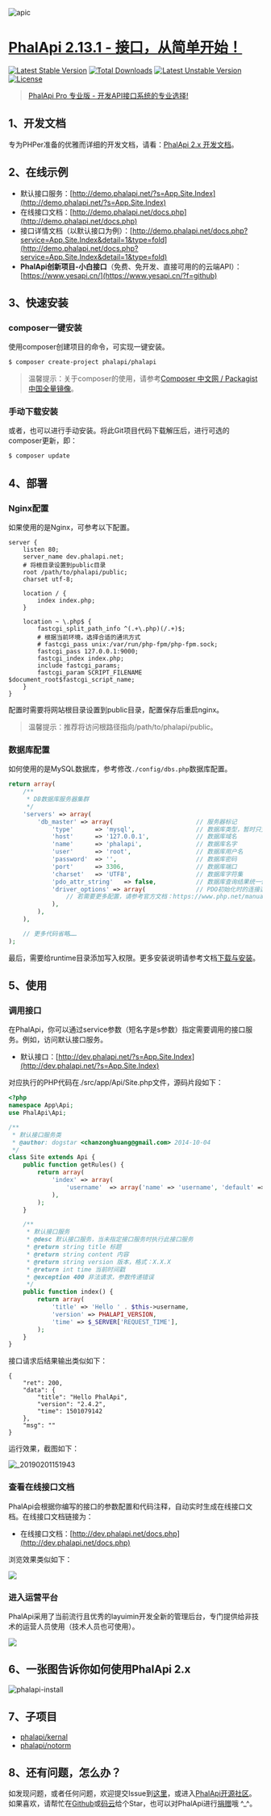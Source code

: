 ![apic](http://cdn7.okayapi.com/yesyesapi_20190709223344_8aadbcfdbfa297a193012c0dada32a58.jpeg)  

# [PhalApi 2.13.1 - 接口，从简单开始！](https://www.phalapi.net/) 

[![Latest Stable Version](https://poser.pugx.org/phalapi/phalapi/v/stable)](https://packagist.org/packages/phalapi/phalapi)
[![Total Downloads](https://poser.pugx.org/phalapi/phalapi/downloads)](https://packagist.org/packages/phalapi/phalapi)
[![Latest Unstable Version](https://poser.pugx.org/phalapi/phalapi/v/unstable)](https://packagist.org/packages/phalapi/phalapi)
[![License](https://poser.pugx.org/phalapi/phalapi/license)](https://packagist.org/packages/phalapi/phalapi)

> [PhalApi Pro 专业版 - 开发API接口系统的专业选择!](http://pro.yesapi.cn/)
 
## 1、开发文档
专为PHPer准备的优雅而详细的开发文档，请看：[PhalApi 2.x 开发文档](http://docs.phalapi.net/#/v2.0/)。  

## 2、在线示例
 + 默认接口服务：[http://demo.phalapi.net/?s=App.Site.Index](http://demo.phalapi.net/?s=App.Site.Index)
 + 在线接口文档：[http://demo.phalapi.net/docs.php](http://demo.phalapi.net/docs.php)
 + 接口详情文档（以默认接口为例）：[http://demo.phalapi.net/docs.php?service=App.Site.Index&detail=1&type=fold](http://demo.phalapi.net/docs.php?service=App.Site.Index&detail=1&type=fold)
 + **PhalApi创新项目-小白接口**（免费、免开发、直接可用的的云端API）：[https://www.yesapi.cn/](https://www.yesapi.cn/?f=github)
 
## 3、快速安装

### composer一键安装

使用composer创建项目的命令，可实现一键安装。

```bash
$ composer create-project phalapi/phalapi
```
> 温馨提示：关于composer的使用，请参考[Composer 中文网 / Packagist 中国全量镜像](http://www.phpcomposer.com/)。

### 手动下载安装

或者，也可以进行手动安装。将此Git项目代码下载解压后，进行可选的composer更新，即：  
```bash
$ composer update
```

## 4、部署

### Nginx配置
如果使用的是Nginx，可参考以下配置。  
```
server {
    listen 80;
    server_name dev.phalapi.net;
    # 将根目录设置到public目录
    root /path/to/phalapi/public;
    charset utf-8;

    location / {
        index index.php;
    }

    location ~ \.php$ {
        fastcgi_split_path_info ^(.+\.php)(/.+)$;
        # 根据当前环境，选择合适的通讯方式
        # fastcgi_pass unix:/var/run/php-fpm/php-fpm.sock;
        fastcgi_pass 127.0.0.1:9000;
        fastcgi_index index.php;
        include fastcgi_params;
        fastcgi_param SCRIPT_FILENAME $document_root$fastcgi_script_name;
    }
}
```
配置时需要将网站根目录设置到public目录，配置保存后重启nginx。

> 温馨提示：推荐将访问根路径指向/path/to/phalapi/public。

### 数据库配置
如何使用的是MySQL数据库，参考修改```./config/dbs.php```数据库配置。
```php
return array(
    /**
     * DB数据库服务器集群
     */
    'servers' => array(
        'db_master' => array(                       // 服务器标记
            'type'      => 'mysql',                 // 数据库类型，暂时只支持：mysql, sqlserver
            'host'      => '127.0.0.1',             // 数据库域名
            'name'      => 'phalapi',               // 数据库名字
            'user'      => 'root',                  // 数据库用户名
            'password'  => '',	                    // 数据库密码
            'port'      => 3306,                    // 数据库端口
            'charset'   => 'UTF8',                  // 数据库字符集
            'pdo_attr_string'   => false,           // 数据库查询结果统一使用字符串，true是，false否
            'driver_options' => array(              // PDO初始化时的连接选项配置
                // 若需要更多配置，请参考官方文档：https://www.php.net/manual/zh/pdo.constants.php
            ),
        ),
    ),

    // 更多代码省略……
);
```

最后，需要给runtime目录添加写入权限。更多安装说明请参考文档[下载与安装](http://docs.phalapi.net/#/v2.0/download-and-setup)。

## 5、使用

### 调用接口

在PhalApi，你可以通过service参数（短名字是s参数）指定需要调用的接口服务。例如，访问默认接口服务。  

 + 默认接口：[http://dev.phalapi.net/?s=App.Site.Index](http://dev.phalapi.net/?s=App.Site.Index)



对应执行的PHP代码在./src/app/Api/Site.php文件，源码片段如下：  
```php
<?php
namespace App\Api;
use PhalApi\Api;

/**
 * 默认接口服务类
 * @author: dogstar <chanzonghuang@gmail.com> 2014-10-04
 */
class Site extends Api {
    public function getRules() {
        return array(
            'index' => array(
                'username'  => array('name' => 'username', 'default' => 'PhalApi', 'desc' => '用户名'),
            ),
        );
    }

    /**
     * 默认接口服务
     * @desc 默认接口服务，当未指定接口服务时执行此接口服务
     * @return string title 标题
     * @return string content 内容
     * @return string version 版本，格式：X.X.X
     * @return int time 当前时间戳
     * @exception 400 非法请求，参数传递错误
     */
    public function index() {
        return array(
            'title' => 'Hello ' . $this->username,
            'version' => PHALAPI_VERSION,
            'time' => $_SERVER['REQUEST_TIME'],
        );
    }
}
```

接口请求后结果输出类似如下：  
```
{
    "ret": 200,
    "data": {
        "title": "Hello PhalApi",
        "version": "2.4.2",
        "time": 1501079142
    },
    "msg": ""
}
```

运行效果，截图如下：  

![_20190201151943](https://user-images.githubusercontent.com/12585518/52108414-e98d0980-2634-11e9-9e68-9c3fae304a46.png)

### 查看在线接口文档

PhalApi会根据你编写的接口的参数配置和代码注释，自动实时生成在线接口文档。在线接口文档链接为：  
 
 + 在线接口文档：[http://dev.phalapi.net/docs.php](http://dev.phalapi.net/docs.php)

浏览效果类似如下：  

![](http://cdn7.okayapi.com/yesyesapi_20200310225952_d319cc197a31f8f3522a82643bf31d60.png)

### 进入运营平台
PhalApi采用了当前流行且优秀的layuimin开发全新的管理后台，专门提供给非技术的运营人员使用（技术人员也可使用）。

![](http://cdn7.okayapi.com/yesyesapi_20200309172737_a4b73f5763b4d8758f367a2a34230830.png)

## 6、一张图告诉你如何使用PhalApi 2.x
![phalapi-install](https://user-images.githubusercontent.com/12585518/52995681-4ae71200-3456-11e9-8d00-065a42cf4382.gif)

## 7、子项目
 + [phalapi/kernal](https://github.com/phalapi/kernal)
 + [phalapi/notorm](https://github.com/phalapi/notorm)

## 8、还有问题，怎么办？  

如发现问题，或者任何问题，欢迎提交Issue到[这里](https://github.com/phalapi/phalapi/issues)，或进入[PhalApi开源社区](http://talk.phalapi.net/?f=github)。  
如果喜欢，请帮忙在[Github](https://github.com/phalapi/phalapi)或[码云](https://gitee.com/dogstar/PhalApi)给个Star，也可以对PhalApi进行[捐赠](https://www.phalapi.net/donate.html)哦 ^_^。
